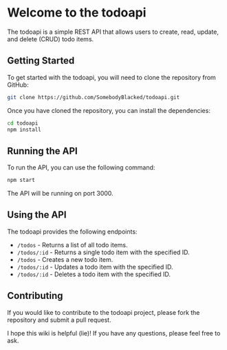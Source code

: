 # Welcome to the todoapi

The todoapi is a simple REST API that allows users to create, read, update, and delete (CRUD) todo items.

## Getting Started

To get started with the todoapi, you will need to clone the repository from GitHub:

```bash
git clone https://github.com/SomebodyBlacked/todoapi.git
```

Once you have cloned the repository, you can install the dependencies:

```bash
cd todoapi
npm install
```

## Running the API

To run the API, you can use the following command:

```bash
npm start
```

The API will be running on port 3000.

## Using the API

The todoapi provides the following endpoints:

* `/todos` - Returns a list of all todo items.
* `/todos/:id` - Returns a single todo item with the specified ID.
* `/todos` - Creates a new todo item.
* `/todos/:id` - Updates a todo item with the specified ID.
* `/todos/:id` - Deletes a todo item with the specified ID.

## Contributing

If you would like to contribute to the todoapi project, please fork the repository and submit a pull request.

I hope this wiki is helpful (lie)! If you have any questions, please feel free to ask.
